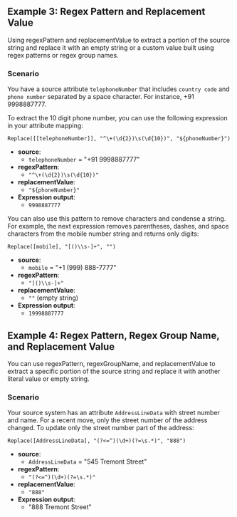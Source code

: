 ## Example 3: Regex Pattern and Replacement Value

Using regexPattern and replacementValue to extract a portion of the source string and replace it with an empty string or a custom value built using regex patterns or regex group names.

### Scenario

You have a source attribute `telephoneNumber` that includes `country code` and `phone number` separated by a space character. For instance, +91 9998887777. 

To extract the 10 digit phone number, you can use the following expression in your attribute mapping:

```plaintext
Replace([[telephoneNumber]], "^\+(\d{2})\s(\d{10})", "${phoneNumber}")
```

- **source**: 
  - `telephoneNumber` = "+91 9998887777"
- **regexPattern**: 
  - `"^\+(\d{2})\s(\d{10})"`
- **replacementValue**: 
  - `"${phoneNumber}"`
- **Expression output**: 
  - `9998887777`

You can also use this pattern to remove characters and condense a string. For example, the next expression removes parentheses, dashes, and space characters from the mobile number string and returns only digits:

```plaintext
Replace([mobile], "[()\\s-]+", "")
```

- **source**: 
  - `mobile` = "+1 (999) 888-7777"
- **regexPattern**: 
  - `"[()\\s-]+"`
- **replacementValue**: 
  - `""` (empty string)
- **Expression output**: 
  - `19998887777`

## Example 4: Regex Pattern, Regex Group Name, and Replacement Value

You can use regexPattern, regexGroupName, and replacementValue to extract a specific portion of the source string and replace it with another literal value or empty string.

### Scenario

Your source system has an attribute `AddressLineData` with street number and name. For a recent move, only the street number of the address changed. To update only the street number part of the address:

```plaintext
Replace([AddressLineData], "(?<=^)(\d+)(?=\s.*)", "888")
```

- **source**: 
  - `AddressLineData` = "545 Tremont Street"
- **regexPattern**: 
  - `"(?<=^)(\d+)(?=\s.*)"`
- **replacementValue**: 
  - `"888"`
- **Expression output**: 
  - "888 Tremont Street"
